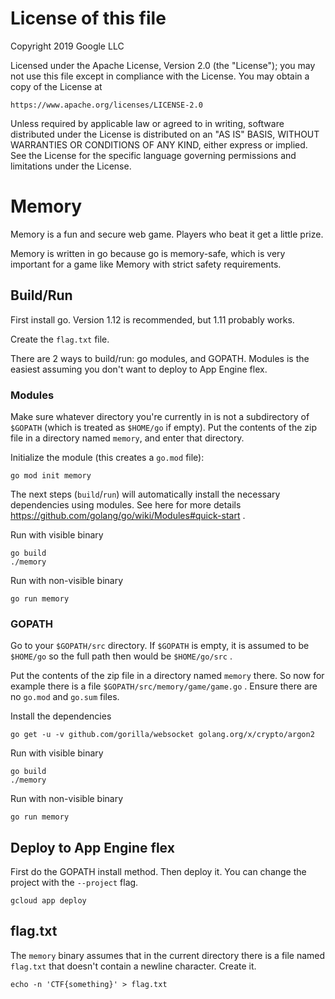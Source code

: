# License of this file

Copyright 2019 Google LLC

Licensed under the Apache License, Version 2.0 (the "License");
you may not use this file except in compliance with the License.
You may obtain a copy of the License at

    https://www.apache.org/licenses/LICENSE-2.0

Unless required by applicable law or agreed to in writing, software
distributed under the License is distributed on an "AS IS" BASIS,
WITHOUT WARRANTIES OR CONDITIONS OF ANY KIND, either express or implied.
See the License for the specific language governing permissions and
limitations under the License.

# Memory

Memory is a fun and secure web game. Players who beat it get a little prize.

Memory is written in go because go is memory-safe, which is very important for
a game like Memory with strict safety requirements.

## Build/Run

First install go. Version 1.12 is recommended, but 1.11 probably works.

Create the `flag.txt` file.

There are 2 ways to build/run: go modules, and GOPATH. Modules is the easiest
assuming you don't want to deploy to App Engine flex.

### Modules

Make sure whatever directory you're currently in is not a subdirectory of
`$GOPATH` (which is treated as `$HOME/go` if empty). Put the contents of the zip
file in a directory named `memory`, and enter that directory.

Initialize the module (this creates a `go.mod` file):

    go mod init memory

The next steps (`build`/`run`) will automatically install the necessary
dependencies using modules. See here for more details
https://github.com/golang/go/wiki/Modules#quick-start .

Run with visible binary

    go build
    ./memory

Run with non-visible binary

    go run memory

### GOPATH

Go to your `$GOPATH/src` directory. If `$GOPATH` is empty, it is assumed to be
`$HOME/go` so the full path then would be `$HOME/go/src` .

Put the contents of the zip file in a directory named `memory` there. So now for
example there is a file `$GOPATH/src/memory/game/game.go` .
Ensure there are no `go.mod` and `go.sum` files.

Install the dependencies

    go get -u -v github.com/gorilla/websocket golang.org/x/crypto/argon2

Run with visible binary

    go build
    ./memory

Run with non-visible binary

    go run memory

## Deploy to App Engine flex

First do the GOPATH install method. Then deploy it. You can change the project
with the `--project` flag.

    gcloud app deploy

## flag.txt

The `memory` binary assumes that in the current directory there is a file named
`flag.txt` that doesn't contain a newline character. Create it.

    echo -n 'CTF{something}' > flag.txt

